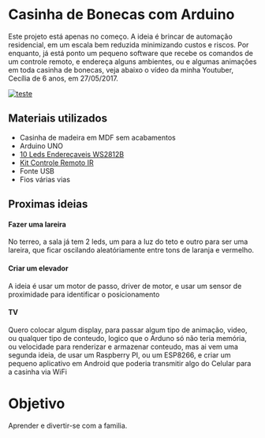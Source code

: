 # Casinha de Bonecas com Arduino

Este projeto está apenas no começo. A ideia é brincar de automação residencial, em um escala bem reduzida minimizando custos e riscos.
Por enquanto, já está ponto um pequeno software que recebe os comandos de um controle remoto, e endereça alguns ambientes, ou e algumas animações em toda casinha de bonecas, veja abaixo o vídeo da minha Youtuber, Cecília de 6 anos, em 27/05/2017.

[![teste](https://img.youtube.com/vi/iIsDMDmY1xA/0.jpg)](https://www.youtube.com/watch?v=iIsDMDmY1xA)

## Materiais utilizados

* Casinha de madeira em MDF sem acabamentos
* Arduino UNO
* [10 Leds Endereçaveis WS2812B](http://www.filipeflop.com/pd-2047e8-led-rgb-x10-ws2812b-5050-enderecavel.html)
* [Kit Controle Remoto IR](http://www.filipeflop.com/pd-6b86d-kit-controle-remoto-ir.html?ct=&p=1&s=1)
* Fonte USB
* Fios várias vias

## Proximas ideias

#### Fazer uma lareira

No terreo, a sala já tem 2 leds, um para a luz do teto e outro para ser uma lareira, que ficar oscilando aleatóriamente entre tons de laranja e vermelho.

#### Criar um elevador

A ideia é usar um motor de passo, driver de motor, e usar um sensor de proximidade para identificar o posicionamento

#### TV

Quero colocar algum display, para passar algum tipo de animação, video, ou qualquer tipo de conteudo, logico que o Arduno só não teria memória, ou velocidade para renderizar e armazenar conteudo, mas ai vem uma segunda ideia, de usar um Raspberry PI, ou um ESP8266, e criar um pequeno aplicativo em Android que poderia transmitir algo do Celular para a casinha via WiFi

# Objetivo

Aprender e divertir-se com a familia.

